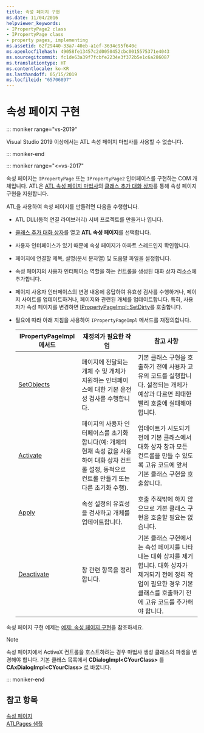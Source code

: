 ```yaml
---
title: 속성 페이지 구현
ms.date: 11/04/2016
helpviewer_keywords:
- IPropertyPage2 class
- IPropertyPage class
- property pages, implementing
ms.assetid: 62f29440-33a7-40eb-a1ef-3634c95f640c
ms.openlocfilehash: 49058fe13457c2d0050452cbc0015575371e4043
ms.sourcegitcommit: fc1de63a39f7fcbfe2234e3f372b5e1c6a286087
ms.translationtype: HT
ms.contentlocale: ko-KR
ms.lasthandoff: 05/15/2019
ms.locfileid: "65706897"
---
```

# <a name="implementing-property-pages"></a>속성 페이지 구현

::: moniker range="vs-2019"

Visual Studio 2019 이상에서는 ATL 속성 페이지 마법사를 사용할 수 없습니다.

::: moniker-end

::: moniker range="<=vs-2017"

속성 페이지는 `IPropertyPage` 또는 `IPropertyPage2` 인터페이스를 구현하는 COM 개체입니다. ATL은 [ATL 속성 페이지 마법사](../atl/reference/atl-property-page-wizard.md)의 [클래스 추가 대화 상자](../ide/add-class-dialog-box.md)를 통해 속성 페이지 구현을 지원합니다.

ATL을 사용하여 속성 페이지를 만들려면 다음을 수행합니다.

- ATL DLL(동적 연결 라이브러리) 서버 프로젝트를 만들거나 엽니다.

- [클래스 추가 대화 상자](../ide/add-class-dialog-box.md)를 열고 **ATL 속성 페이지**를 선택합니다.

- 사용자 인터페이스가 있기 때문에 속성 페이지가 아파트 스레드인지 확인합니다.

- 페이지에 연결할 제목, 설명(문서 문자열) 및 도움말 파일을 설정합니다.

- 속성 페이지의 사용자 인터페이스 역할을 하는 컨트롤을 생성된 대화 상자 리소스에 추가합니다.

- 페이지 사용자 인터페이스의 변경 내용에 응답하여 유효성 검사를 수행하거나, 페이지 사이트를 업데이트하거나, 페이지와 관련된 개체를 업데이트합니다. 특히, 사용자가 속성 페이지를 변경하면 [IPropertyPageImpl::SetDirty](../atl/reference/ipropertypageimpl-class.md#setdirty)를 호출합니다.

- 필요에 따라 아래 지침을 사용하여 `IPropertyPageImpl` 메서드를 재정의합니다.

   |IPropertyPageImpl 메서드|재정의가 필요한 작업|참고 사항|
   |------------------------------|----------------------------------|-----------|
   |[SetObjects](../atl/reference/ipropertypageimpl-class.md#setobjects)|페이지에 전달되는 개체 수 및 개체가 지원하는 인터페이스에 대한 기본 온전성 검사를 수행합니다.|기본 클래스 구현을 호출하기 전에 사용자 고유의 코드를 실행합니다. 설정되는 개체가 예상과 다르면 최대한 빨리 호출에 실패해야 합니다.|
   |[Activate](../atl/reference/ipropertypageimpl-class.md#activate)|페이지의 사용자 인터페이스를 초기화합니다(예: 개체의 현재 속성 값을 사용하여 대화 상자 컨트롤 설정, 동적으로 컨트롤 만들기 또는 다른 초기화 수행).|업데이트가 시도되기 전에 기본 클래스에서 대화 상자 창과 모든 컨트롤을 만들 수 있도록 고유 코드에 앞서 기본 클래스 구현을 호출합니다.|
   |[Apply](../atl/reference/ipropertypageimpl-class.md#apply)|속성 설정의 유효성을 검사하고 개체를 업데이트합니다.|호출 추적밖에 하지 않으므로 기본 클래스 구현을 호출할 필요는 없습니다.|
   |[Deactivate](../atl/reference/ipropertypageimpl-class.md#deactivate)|창 관련 항목을 정리합니다.|기본 클래스 구현에서는 속성 페이지를 나타내는 대화 상자를 제거합니다. 대화 상자가 제거되기 전에 정리 작업이 필요한 경우 기본 클래스를 호출하기 전에 고유 코드를 추가해야 합니다.|

속성 페이지 구현 예제는 [예제: 속성 페이지 구현](../atl/example-implementing-a-property-page.md)을 참조하세요.

> [!NOTE]
> 속성 페이지에서 ActiveX 컨트롤을 호스트하려는 경우 마법사 생성 클래스의 파생을 변경해야 합니다. 기본 클래스 목록에서 **CDialogImpl\<CYourClass>** 를 **CAxDialogImpl\<CYourClass>** 로 바꿉니다.

::: moniker-end

## <a name="see-also"></a>참고 항목

[속성 페이지](../atl/atl-com-property-pages.md)<br/>
[ATLPages 샘플](../overview/visual-cpp-samples.md)
